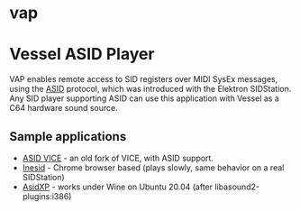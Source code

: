 # vap
Vessel ASID Player
==================

VAP enables remote access to SID registers over MIDI SysEx messages, using the [ASID](http://paulus.kapsi.fi/asid_protocol.txt)
protocol, which was introduced with the Elektron SIDStation.  Any SID player supporting ASID can use this
application with Vessel as a C64 hardware sound source.


Sample applications
-------------------

* [ASID VICE](https://github.com/anarkiwi/asid-vice/) - an old fork of VICE, with ASID support.
* [Inesid](https://inesid.fazibear.me/) - Chrome browser based (plays slowly, same behavior on a real SIDStation)
* [AsidXP](http://www.elektron.se/support/) - works under Wine on Ubuntu 20.04 (after libasound2-plugins:i386)
